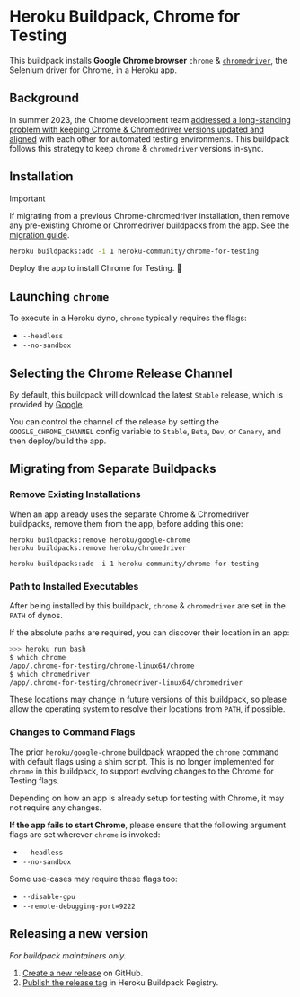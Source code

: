 # Heroku Buildpack, Chrome for Testing

This buildpack installs **Google Chrome browser** `chrome` & [`chromedriver`](https://chromedriver.chromium.org/), the Selenium driver for Chrome, in a Heroku app.

## Background

In summer 2023, the Chrome development team [addressed a long-standing problem with keeping Chrome & Chromedriver versions updated and aligned](https://developer.chrome.com/blog/chrome-for-testing/) with each other for automated testing environments. This buildpack follows this strategy to keep `chrome` & `chromedriver` versions  in-sync.

## Installation

> [!IMPORTANT]
> If migrating from a previous Chrome-chromedriver installation, then remove any pre-existing Chrome or Chromedriver buildpacks from the app. See the [migration guide](#migrating-from-separate-buildpacks).

```bash
heroku buildpacks:add -i 1 heroku-community/chrome-for-testing
```

Deploy the app to install Chrome for Testing. 🚀 

## Launching `chrome`

To execute in a Heroku dyno, `chrome` typically requires the flags:

* `--headless`
* `--no-sandbox`

## Selecting the Chrome Release Channel

By default, this buildpack will download the latest `Stable` release, which is provided
by [Google](https://googlechromelabs.github.io/chrome-for-testing/).

You can control the channel of the release by setting the `GOOGLE_CHROME_CHANNEL`
config variable to `Stable`, `Beta`, `Dev`, or `Canary`, and then deploy/build the app.

## Migrating from Separate Buildpacks

### Remove Existing Installations

When an app already uses the separate Chrome & Chromedriver buildpacks, remove them from the app, before adding this one:

```
heroku buildpacks:remove heroku/google-chrome
heroku buildpacks:remove heroku/chromedriver

heroku buildpacks:add -i 1 heroku-community/chrome-for-testing
```

### Path to Installed Executables

After being installed by this buildpack, `chrome` & `chromedriver` are set in the `PATH` of dynos.

If the absolute paths are required, you can discover their location in an app:

```bash
>>> heroku run bash
$ which chrome
/app/.chrome-for-testing/chrome-linux64/chrome
$ which chromedriver
/app/.chrome-for-testing/chromedriver-linux64/chromedriver
```

These locations may change in future versions of this buildpack, so please allow the operating system to resolve their locations from `PATH`, if possible.

### Changes to Command Flags

The prior `heroku/google-chrome` buildpack wrapped the `chrome` command with default flags using a shim script. This is no longer implemented for `chrome` in this buildpack, to support evolving changes to the Chrome for Testing flags.

Depending on how an app is already setup for testing with Chrome, it may not require any changes.

**If the app fails to start Chrome**, please ensure that the following argument flags are set wherever `chrome` is invoked:

* `--headless`
* `--no-sandbox`

Some use-cases may require these flags too:

* `--disable-gpu`
* `--remote-debugging-port=9222`

## Releasing a new version

*For buildpack maintainers only.*

1. [Create a new release](https://github.com/heroku/heroku-buildpack-chrome-for-testing/releases/new) on GitHub.
1. [Publish the release tag](https://addons-next.heroku.com/buildpacks/eb9c36ef-a265-4ea3-9468-2cd0fc3f04c1/publish) in Heroku Buildpack Registry.
